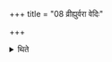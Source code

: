 +++
title = "08 व्रीह्युर्वरा वेदिः"

+++

<details><summary>थिते</summary>

8. A rice-field (should be used as the great) altar, 
</details>

